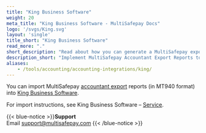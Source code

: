 ```yaml
---
title: "King Business Software"
weight: 20
meta_title: "King Business Software - MultiSafepay Docs"
logo: '/svgs/King.svg'
layout: 'single'
title_short: "King Business Software"
read_more: "."
short_description: "Read about how you can generate a MultiSafepay export and import to your King Business platform"
description_short: "Implement MultiSafepay Accountant Export Reports to your King Business Software platform with ease."
aliases:
    - /tools/accounting/accounting-integrations/king/
---
```


You can import MultiSafepay [accountant export](/accounting/reports/accountant-export/) reports (in MT940 format) into [King&nbsp;Business&nbsp;Software](https://www.kingconnections.eu/MultiSafePay).

For import instructions, see King Business Software – [Service](https://service.king.eu).

{{< blue-notice >}}**Support** <br> Email support@multisafepay.com {{< /blue-notice >}}

